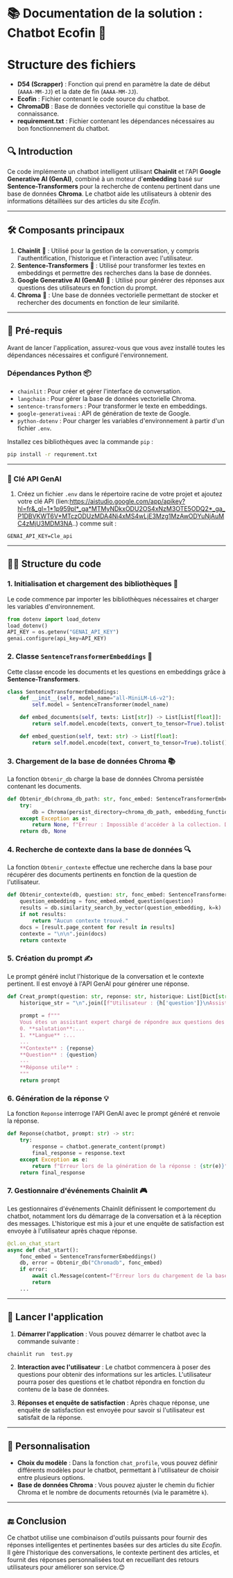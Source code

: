 # **📚 Documentation de la solution : Chatbot Ecofin 🤖**

# Structure des fichiers

- **D54 (Scrapper)** : Fonction qui prend en paramètre la date de début (`AAAA-MM-JJ`) et la date de fin (`AAAA-MM-JJ`).
- **Ecofin** : Fichier contenant le code source du chatbot.
- **ChromaDB** : Base de données vectorielle qui constitue la base de connaissance.
- **requirement.txt** : Fichier contenant les dépendances nécessaires au bon fonctionnement du chatbot.

## **🔍 Introduction**

Ce code implémente un chatbot intelligent utilisant **Chainlit** et l'API **Google Generative AI (GenAI)**, combiné à un moteur d'**embedding** basé sur **Sentence-Transformers** pour la recherche de contenu pertinent dans une base de données **Chroma**. Le chatbot aide les utilisateurs à obtenir des informations détaillées sur des articles du site *Ecofin*.

---

## **🛠 Composants principaux**

1. **Chainlit** 💬 : Utilisé pour la gestion de la conversation, y compris l'authentification, l'historique et l'interaction avec l'utilisateur.
2. **Sentence-Transformers** 🧠 : Utilisé pour transformer les textes en embeddings et permettre des recherches dans la base de données.
3. **Google Generative AI (GenAI)** 🤖 : Utilisé pour générer des réponses aux questions des utilisateurs en fonction du prompt.
4. **Chroma** 💾 : Une base de données vectorielle permettant de stocker et rechercher des documents en fonction de leur similarité.

---

## **🚀 Pré-requis**

Avant de lancer l'application, assurez-vous que vous avez installé toutes les dépendances nécessaires et configuré l'environnement.

### **Dépendances Python** 📦

- `chainlit` : Pour créer et gérer l'interface de conversation.
- `langchain` : Pour gérer la base de données vectorielle Chroma.
- `sentence-transformers` : Pour transformer le texte en embeddings.
- `google-generativeai` : API de génération de texte de Google.
- `python-dotenv` : Pour charger les variables d'environnement à partir d'un fichier `.env`.

Installez ces bibliothèques avec la commande `pip` :

```bash
pip install -r requrement.txt
```

---

### **🔑 Clé API GenAI**

1. Créez un fichier `.env` dans le répertoire racine de votre projet et ajoutez votre clé API (lien:https://aistudio.google.com/app/apikey?hl=fr&_gl=1*1p959pl*_ga*MTMyNDkxODU2OS4xNzM3OTE5ODQ2*_ga_P1DBVKWT6V*MTczODUzMDA4Ni4xMS4wLjE3Mzg1MzAwODYuNjAuMC4zMjU3MDM3NA..) comme suit :

```plaintext
GENAI_API_KEY=Cle_api
```

---

## **🧑‍💻 Structure du code**

### 1. **Initialisation et chargement des bibliothèques** 🔌

Le code commence par importer les bibliothèques nécessaires et charger les variables d'environnement.

```python
from dotenv import load_dotenv
load_dotenv()
API_KEY = os.getenv("GENAI_API_KEY")
genai.configure(api_key=API_KEY)
```

### 2. **Classe `SentenceTransformerEmbeddings` 🧠**

Cette classe encode les documents et les questions en embeddings grâce à **Sentence-Transformers**.

```python
class SentenceTransformerEmbeddings:
    def __init__(self, model_name="all-MiniLM-L6-v2"):
        self.model = SentenceTransformer(model_name)

    def embed_documents(self, texts: List[str]) -> List[List[float]]:
        return self.model.encode(texts, convert_to_tensor=True).tolist()

    def embed_question(self, text: str) -> List[float]:
        return self.model.encode(text, convert_to_tensor=True).tolist()
```

### 3. **Chargement de la base de données Chroma 📚**

La fonction `Obtenir_db` charge la base de données Chroma persistée contenant les documents.

```python
def Obtenir_db(chroma_db_path: str, fonc_embed: SentenceTransformerEmbeddings):
    try:
        db = Chroma(persist_directory=chroma_db_path, embedding_function=fonc_embed)
    except Exception as e:
        return None, f"Erreur : Impossible d'accéder à la collection. Détail : {str(e)}"
    return db, None
```

### 4. **Recherche de contexte dans la base de données 🔍**

La fonction `Obtenir_contexte` effectue une recherche dans la base pour récupérer des documents pertinents en fonction de la question de l'utilisateur.

```python
def Obtenir_contexte(db, question: str, fonc_embed: SentenceTransformerEmbeddings, k: int = 3) -> str:
    question_embedding = fonc_embed.embed_question(question)
    results = db.similarity_search_by_vector(question_embedding, k=k)
    if not results:
        return "Aucun contexte trouvé."
    docs = [result.page_content for result in results]
    contexte = "\n\n".join(docs)
    return contexte
```

### 5. **Création du prompt ✍️**

Le prompt généré inclut l'historique de la conversation et le contexte pertinent. Il est envoyé à l'API GenAI pour générer une réponse.

```python
def Creat_prompt(question: str, reponse: str, historique: List[Dict[str, str]]) -> str:
    historique_str = "\n".join([f"Utilisateur : {h['question']}\nAssistant : {h['response']}" for h in historique])
    
    prompt = f"""
    Vous êtes un assistant expert chargé de répondre aux questions des utilisateurs de manière claire, détaillée et précise. Voici les instructions à suivre :
    0. **salutation**:...
    1. **Langue** :...
    ...
    **Contexte** : {reponse}
    **Question** : {question}
    ---
    **Réponse utile** :
    """
    return prompt
```

### 6. **Génération de la réponse 💡**

La fonction `Reponse` interroge l'API GenAI avec le prompt généré et renvoie la réponse.

```python
def Reponse(chatbot, prompt: str) -> str:
    try:
        response = chatbot.generate_content(prompt)
        final_response = response.text
    except Exception as e:
        return f"Erreur lors de la génération de la réponse : {str(e)}"
    return final_response
```

### 7. **Gestionnaire d'événements Chainlit 🎮**

Les gestionnaires d'événements Chainlit définissent le comportement du chatbot, notamment lors du démarrage de la conversation et à la réception des messages. L'historique est mis à jour et une enquête de satisfaction est envoyée à l'utilisateur après chaque réponse.

```python
@cl.on_chat_start
async def chat_start():
    fonc_embed = SentenceTransformerEmbeddings()
    db, error = Obtenir_db("Chromadb", fonc_embed)
    if error:
        await cl.Message(content=f"Erreur lors du chargement de la base de données : {error}").send()
        return
    ...
```

---

## **🚀 Lancer l'application**

1. **Démarrer l'application** : Vous pouvez démarrer le chatbot avec la commande suivante :

```bash
chainlit run  test.py
```

2. **Interaction avec l'utilisateur** : Le chatbot commencera à poser des questions pour obtenir des informations sur les articles. L'utilisateur pourra poser des questions et le chatbot répondra en fonction du contenu de la base de données.

3. **Réponses et enquête de satisfaction** : Après chaque réponse, une enquête de satisfaction est envoyée pour savoir si l'utilisateur est satisfait de la réponse.

---

## **🎨 Personnalisation**

- **Choix du modèle** : Dans la fonction `chat_profile`, vous pouvez définir différents modèles pour le chatbot, permettant à l'utilisateur de choisir entre plusieurs options.
- **Base de données Chroma** : Vous pouvez ajuster le chemin du fichier Chroma et le nombre de documents retournés (via le paramètre `k`).

---

## **🔚 Conclusion**

Ce chatbot utilise une combinaison d'outils puissants pour fournir des réponses intelligentes et pertinentes basées sur des articles du site *Ecofin*. Il gère l'historique des conversations, le contexte pertinent des articles, et fournit des réponses personnalisées tout en recueillant des retours utilisateurs pour améliorer son service.😊



